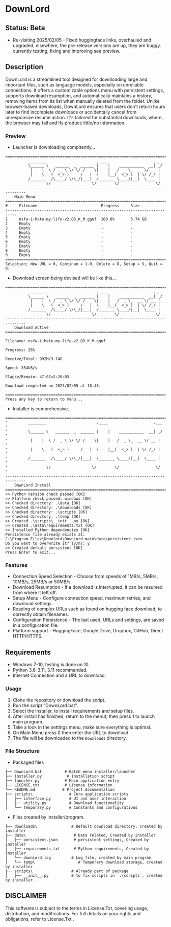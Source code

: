 # DownLord
## Status: Beta
- Re-visiting 2025/02/05 - Fixed huggingface links, overhauled and upgraded, elsewhere, the pre-release versions are up, they are buggy. currently testing, fixing and improving see preview.

## Description
DownLord is a streamlined tool designed for downloading large and important files, such as language models, especially on unreliable connections. It offers a customizable options menu with persistent settings, supports download resumption, and automatically maintains a history, removing items from its list when manually deleted from the folder. Unlike browser-based downloads, DownLord ensures that users don't return hours later to find incomplete downloads or accidentally cancel from unresponsive resume action. It's tailored for substantial downloads, where, the browser may fail and lfs produce little/no information.

### Preview
- Launcher is downloading compitently...
```
===============================================================================
          ________                      .____                    .___
          \______ \   ______  _  ______ |    |    ___________  __| _/
           |    |  \ /  _ \ \/ \/ /    \|    |   /  _ \_  __ \/ __ |
           |    \   (  <_> )     /   |  \    |__(  <_> )  | \/ /_/ |
          /_______  /\____/ \/\_/|___|  /_______ \____/|__|  \____ |
                  \/                  \/        \/                \/
-------------------------------------------------------------------------------
    Main Menu
===============================================================================
#     Filename                            Progress     Size
---------------------------------------------------------------------------
1     nsfw-i-hate-my-life-v2.Q3_K_M.gguf  100.0%       3.74 GB
2     Empty                               -            -
3     Empty                               -            -
4     Empty                               -            -
5     Empty                               -            -
6     Empty                               -            -
7     Empty                               -            -
8     Empty                               -            -
9     Empty                               -            -
===============================================================================
Selection; New URL = 0, Continue = 1-9, Delete = D, Setup = S, Quit = Q:

```
- Download screen being devised will be like this...
```
===============================================================================
          ________                      .____                    .___
          \______ \   ______  _  ______ |    |    ___________  __| _/
           |    |  \ /  _ \ \/ \/ /    \|    |   /  _ \_  __ \/ __ |
           |    \   (  <_> )     /   |  \    |__(  <_> )  | \/ /_/ |
          /_______  /\____/ \/\_/|___|  /_______ \____/|__|  \____ |
                  \/                  \/        \/                \/
-------------------------------------------------------------------------------
    Download Active
===============================================================================

Filename: nsfw-i-hate-my-life-v2.Q3_K_M.gguf

Progress: 26% 

Receive/Total: 992M/3.74G

Speed: 354kB/s 

Elapse/Remain: 47:02<2:20:03

Download completed on 2025/02/05 at 18:46.

===============================================================================
Press any key to return to menu...
```
- Installer is comprehensive...
```
===============================================================================
"         ________                      .____                    .___         "
"         \______ \   ______  _  ______ |    |    ___________  __| _/         "
"          |    |  \ /  _ \ \/ \/ /    \|    |   /  _ \_  __ \/ __ |          "
"          |    \   (  <_> )     /   |  \    |__(  <_> )  | \/ /_/ |          "
"         /_______  /\____/ \/\_/|___|  /_______ \____/|__|  \____ |          "
"                 \/                  \/        \/                \/          "
-------------------------------------------------------------------------------
    DownLord Install
===============================================================================
>> Python version check passed [OK]
>> Platform check passed: windows [OK]
>> Checked directory: .\data [OK]
>> Checked directory: .\downloads [OK]
>> Checked directory: .\scripts [OK]
>> Checked directory: .\temp [OK]
>> Created .\scripts\__init__.py [OK]
>> Created .\data\requirements.txt [OK]
>> Installed Python dependencies [OK]
Persistence file already exists at: C:\Program_Filez\Downlord\DownLord-main\data\persistent.json
Do you want to overwrite it? (y/n): y
>> Created default persistent [OK]
Press Enter to exit...
```


### Features
- Connection Speed Selection - Choose from speeds of 1MB/s, 5MB/s, 10MB/s, 25MB/s or 50MB/s.
- Download Resumption - If a download is interrupted, it can be resumed from where it left off.
- Setup Menu - Configure connection speed, maximum retries, and download settings.
- Reading of complex URLs such as found on hugging face download, to correctly obtain filenames.
- Configuration Persistence - The last used, URLs and settings, are saved in a configuration file.
- Platform support - HuggingFace, Google Drive, Dropbox, GitHub, Direct HTTP/HTTPS.

## Requirements
- Windows 7-10, testing is done on 10.
- Python 3.6-3.11, 3.11 recommended.
- Internet Connection and a URL to download.

### Usage
1. Clone the repository or download the script.
2. Run the script "DownLord.bat".
3. Select the Installer, to install requirements and setup files.
4. After install has finished, return to the menut, then press 1 to launch main program.
5. Take a look in the settings menu, make sure everything is optimal.
4. On Main Menu press 0 then enter the URL to download.
5. The file will be downloaded to the `Downloads` directory.

### File Structure
- Packaged files
```
├── DownLord.bat          # Batch menu installer/launcher
├── installer.py           # Installation script
├── launcher.py           # Main application entry
├── LICENSE.txt           # License information
└── README.md            # Project documentation
├── scripts\                # Core application scripts
│   ├── interface.py        # UI and user interaction
│   ├── utility.py          # Download functionality
│   └── temporary.py        # Constants and configurations
```
- Files created by installer/program.
```
├── downloads\               # Default download directory, created by installer
├── data\                     # Data related, Created by installer
│   ├── persistent.json       # persistent settings, Created by installer
│   ├── requirements.txt      # Python requirements, Created by installer
│   └── downlord.log         # Log file, created by main program
│   └── temp\                   # Temporary download storage, created by installer
├── scripts\                 # Already part of package
│   ├── __init__.py          # to fix scripts in `.\scripts`, created by installer.
```

## DISCLAIMER
This software is subject to the terms in License.Txt, covering usage, distribution, and modifications. For full details on your rights and obligations, refer to License.Txt..
